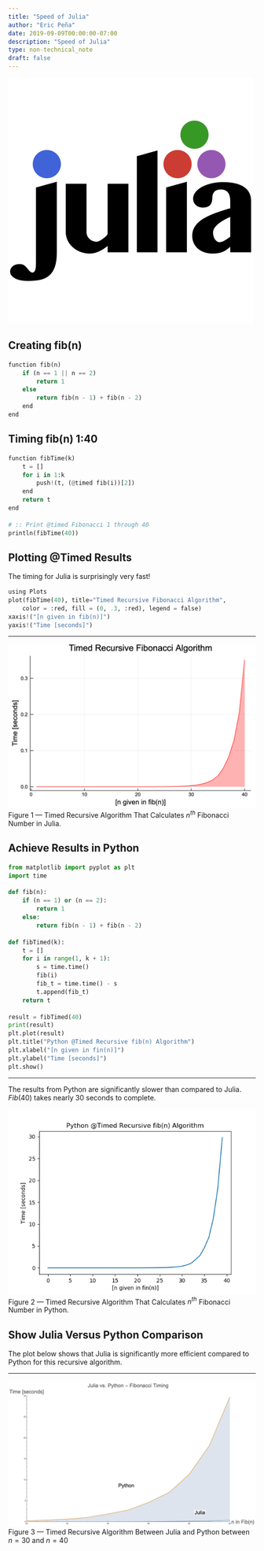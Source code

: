 ```yaml
---
title: "Speed of Julia"
author: "Eric Peña"
date: 2019-09-09T00:00:00-07:00
description: "Speed of Julia"
type: non-technical_note
draft: false
---
```


![](img_julia/logo.png)

## Creating fib(n)

```python
function fib(n)
    if (n == 1 || n == 2)
        return 1
    else
        return fib(n - 1) + fib(n - 2)
    end
end
```

## Timing fib(n) 1:40
```python
function fibTime(k)
    t = []
    for i in 1:k
        push!(t, (@timed fib(i))[2])
    end
    return t
end

# :: Print @timed Fibonacci 1 through 40
println(fibTime(40))
```

## Plotting @Timed Results

The timing for Julia is surprisingly very fast!
```python
using Plots
plot(fibTime(40), title="Timed Recursive Fibonacci Algorithm", 
	color = :red, fill = (0, .3, :red), legend = false)
xaxis!("[n given in fib(n)]")
yaxis!("Time [seconds]")
```

<hr>

![](img_julia/timed.png)
Figure 1 — Timed Recursive Algorithm That Calculates $n^{th}$ Fibonacci Number in Julia.

## Achieve Results in Python

```python
from matplotlib import pyplot as plt
import time

def fib(n):
    if (n == 1) or (n == 2):
        return 1
    else:
        return fib(n - 1) + fib(n - 2)

def fibTimed(k):
    t = []
    for i in range(1, k + 1):
        s = time.time()
        fib(i)
        fib_t = time.time() - s
        t.append(fib_t)
    return t

result = fibTimed(40)
print(result)
plt.plot(result)
plt.title("Python @Timed Recursive fib(n) Algorithm")
plt.xlabel("[n given in fin(n)]")
plt.ylabel("Time [seconds]")
plt.show()
```

<hr>

The results from Python are significantly slower than compared to Julia. $Fib(40)$ takes nearly $30$ seconds to complete.

![](img_julia/timed_python.png)
Figure 2 — Timed Recursive Algorithm That Calculates $n^{th}$ Fibonacci Number in Python.

## Show Julia Versus Python Comparison

The plot below shows that Julia is significantly more efficient compared to Python for this recursive algorithm.

<hr>

![](img_julia/comparison.png)
Figure 3 — Timed Recursive Algorithm Between Julia and Python between $n = 30$ and $n = 40$